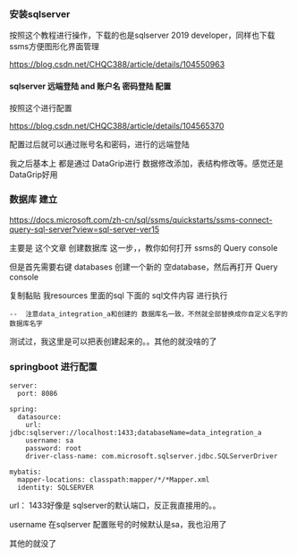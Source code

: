 ### 安装sqlserver

按照这个教程进行操作，下载的也是sqlserver 2019 developer，同样也下载ssms方便图形化界面管理

https://blog.csdn.net/CHQC388/article/details/104550963

#### sqlserver 远端登陆 and 账户名 密码登陆 配置

按照这个进行配置

https://blog.csdn.net/CHQC388/article/details/104565370

配置过后就可以通过账号名和密码，进行的远端登陆

我之后基本上 都是通过  DataGrip进行 数据修改添加，表结构修改等。感觉还是 DataGrip好用

### 数据库 建立

https://docs.microsoft.com/zh-cn/sql/ssms/quickstarts/ssms-connect-query-sql-server?view=sql-server-ver15

主要是 这个文章 创建数据库 这一步，，教你如何打开 ssms的 	Query console

但是首先需要右键 databases 创建一个新的 空database，然后再打开 Query console

复制黏贴 我resources 里面的sql 下面的 sql文件内容 进行执行

```
--  注意data_integration_a和创建的 数据库名一致，不然就全部替换成你自定义名字的数据库名字
```

测试过，我这里是可以把表创建起来的。。其他的就没啥的了

### springboot 进行配置

~~~
server:
  port: 8086

spring:
  datasource:
    url: jdbc:sqlserver://localhost:1433;databaseName=data_integration_a
    username: sa
    password: root
    driver-class-name: com.microsoft.sqlserver.jdbc.SQLServerDriver

mybatis:
  mapper-locations: classpath:mapper/*/*Mapper.xml
  identity: SQLSERVER
~~~

url： 1433好像是 sqlserver的默认端口，反正我直接用的。。

username  在sqlserver 配置账号的时候默认是sa，我也沿用了

其他的就没了